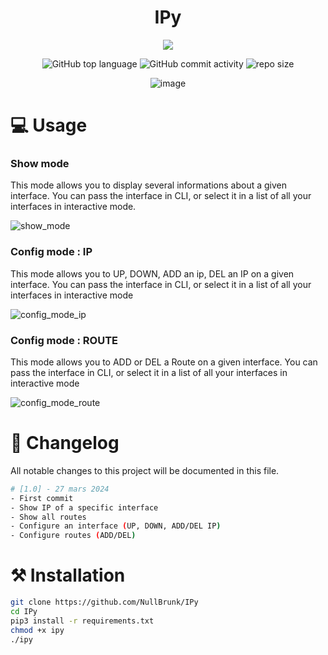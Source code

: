<div align="center">

# IPy 
<img src="https://readme-typing-svg.demolab.com?font=Iosevka+Nerd+Font&weight=900&pause=1000&color=6791C9&background=0C0E0F00&center=true&vCenter=true&width=700&lines=GNU%2FLinux+network+configuration+tool+written+in+python">
<br/>  
  
![GitHub top language](https://img.shields.io/github/languages/top/NullBrunk/IPy?style=for-the-badge)
![GitHub commit activity](https://img.shields.io/github/commit-activity/m/NullBrunk/IPy?style=for-the-badge)
![repo size](https://img.shields.io/github/repo-size/NullBrunk/IPy?style=for-the-badge)

![image](https://github.com/NullBrunk/IPy/assets/125673909/fac4f41a-62c3-44b5-a056-91e8c3a172c1)

</div>

# 💻 Usage 

### Show mode
This mode allows you to display several informations about a given interface. You can pass the interface in CLI, or select it in a list of all your interfaces in interactive mode. 

![show_mode](https://github.com/NullBrunk/IPy/assets/125673909/a153077c-3768-4233-99cb-1570efd3d758)


### Config mode : IP
This mode allows you to UP, DOWN, ADD an ip, DEL an IP on a given interface. You can pass the interface in CLI, or select it in a list of all your interfaces in interactive mode 

![config_mode_ip](https://github.com/NullBrunk/IPy/assets/125673909/50fc80c2-4d92-46d3-876e-fdb17f904546)


### Config mode : ROUTE
This mode allows you to ADD or DEL a Route on a given interface. You can pass the interface in CLI, or select it in a list of all your interfaces in interactive mode 

![config_mode_route](https://github.com/NullBrunk/IPy/assets/125673909/874cba57-2453-400b-865a-1b232dfae5dc)


# 📖 Changelog

All notable changes to this project will be documented in this file.

```bash
# [1.0] - 27 mars 2024
- First commit
- Show IP of a specific interface
- Show all routes
- Configure an interface (UP, DOWN, ADD/DEL IP)
- Configure routes (ADD/DEL)
```
 
# ⚒️ Installation
```bash
git clone https://github.com/NullBrunk/IPy
cd IPy
pip3 install -r requirements.txt
chmod +x ipy
./ipy
```

